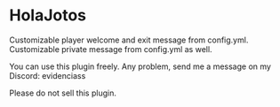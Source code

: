 # HolaJotos
 
 Customizable player welcome and exit message from config.yml.
 Customizable private message from config.yml as well.

You can use this plugin freely.
Any problem, send me a message on my Discord: evidenciass

Please do not sell this plugin.
